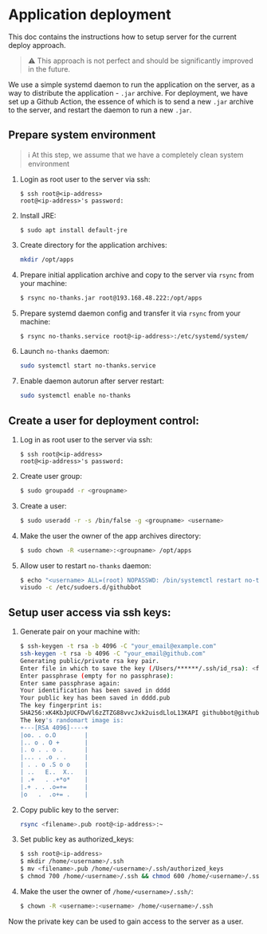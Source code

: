 # Application deployment

This doc contains the instructions how to setup server for the current deploy approach.

> :warning: This approach is not perfect and should be significantly improved in the future.

We use a simple systemd daemon to run the application on the server, as a way to distribute the application - `.jar` archive. For deployment, we have set up a Github Action, the essence of which is to send a new `.jar` archive to the server, and restart the daemon to run a new `.jar`.

## Prepare system environment

> ℹ️ At this step, we assume that we have a completely clean system environment

1. Login as root user to the server via ssh: 
    ```
    $ ssh root@<ip-address>
    root@<ip-address>'s password:
    ```
2. Install JRE:
    ```
    $ sudo apt install default-jre
    ```
3. Create directory for the application archives:
    ```bash
    mkdir /opt/apps
    ```

4. Prepare initial application archive and copy to the server via `rsync` from your machine:
    ```bash
    $ rsync no-thanks.jar root@193.168.48.222:/opt/apps
    ```

5. Prepare systemd daemon config and transfer it via `rsync` from your machine:
    ```bash
    $ rsync no-thanks.service root@<ip-address>:/etc/systemd/system/
    ```

6. Launch `no-thanks` daemon:
    ```bash
    sudo systemctl start no-thanks.service
    ```

7. Enable daemon autorun after server restart:
    ```bash
    sudo systemctl enable no-thanks
    ```

## Create a user for deployment control:

1. Log in as root user to the server via ssh:
    ```
    $ ssh root@<ip-address>
    root@<ip-address>'s password:
    ```
2. Create user group:
    ```bash
    $ sudo groupadd -r <groupname>
    ```
3. Create a user:
    ```bash
    $ sudo useradd -r -s /bin/false -g <groupname> <username>
    ```
4. Make the user the owner of the app archives directory:
    ```bash
    $ sudo chown -R <username>:<groupname> /opt/apps
    ```
5. Allow user to restart `no-thanks` daemon:
    ```bash
    $ echo "<username> ALL=(root) NOPASSWD: /bin/systemctl restart no-thanks" > /etc/sudoers.d/username
    visudo -c /etc/sudoers.d/githubbot
    ```
## Setup user access via ssh keys:
1. Generate pair on your machine with:
    ```bash
    $ ssh-keygen -t rsa -b 4096 -C "your_email@example.com"
    ssh-keygen -t rsa -b 4096 -C "your_email@github.com"
    Generating public/private rsa key pair.
    Enter file in which to save the key (/Users/******/.ssh/id_rsa): <filename>
    Enter passphrase (empty for no passphrase):
    Enter same passphrase again:
    Your identification has been saved in dddd
    Your public key has been saved in dddd.pub
    The key fingerprint is:
    SHA256:xK4KbJpUCFDwVl6zZTZG88vvcJxk2uisdLloL13KAPI githubbot@github.com
    The key's randomart image is:
    +---[RSA 4096]----+
    |oo. . o.O        |
    |.. o . O +       |
    |. o . . o .      |
    |... . .o . .     |
    | . . o .S o o    |
    | ..   E..  X..   |
    | .+   . .+*o*    |
    |.+ . . .o=+=     |
    |o   .  .o+= .    |

    ```
2. Copy public key to the server:
    ```bash
    rsync <filename>.pub root@<ip-address>:~
    ```
3. Set public key as authorized_keys:
    ```bash
    $ ssh root@<ip-address>
    $ mkdir /home/<username>/.ssh
    $ mv <filename>.pub /home/<username>/.ssh/authorized_keys
    $ chmod 700 /home/<username>/.ssh && chmod 600 /home/<username>/.ssh/authorized_keys
    ```
4. Make the user the owner of `/home/<username>/.ssh/`:
    ```bash
    $ chown -R <username>:<username> /home/<username>/.ssh
    ```
Now the private key can be used to gain access to the server as a <username> user.